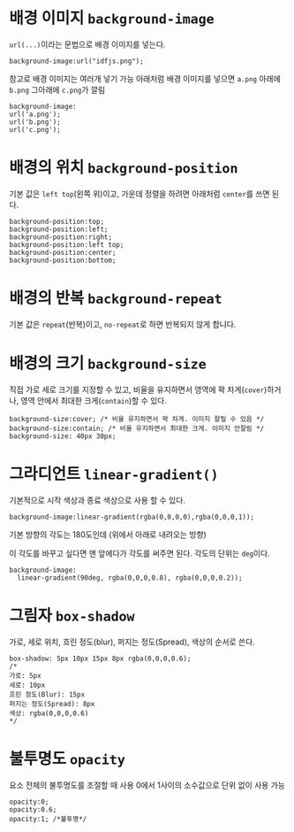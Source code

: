 # 배경 이미지 `background-image`
`url(...)`이라는 문법으로 배경 이미지를 넣는다.
```
background-image:url("idfjs.png");
```
참고로 배경 이미지는 여러개 넣기 가능
아래처럼 배경 이미지를 넣으면 `a.png` 아래에 `b.png` 그아래에 `c.png`가 깔림
```
background-image:
url('a.png');
url('b.png');
url('c.png');
```
# 배경의 위치 `background-position`
기본 값은 `left top`(왼쪽 위)이고, 가운데 정렬을 하려면 아래처럼 `center`를 쓰면 된다.
```
background-position:top;
background-position:left;
background-position:right;
background-position:left top;
background-position:center;
background-position:bottom;
```
# 배경의 반복 `background-repeat`
기본 값은 `repeat`(반복)이고, `no-repeat`로 하면 반복되지 않게 합니다.

# 배경의 크기 `background-size`
직접 가로 세로 크기를 지정할 수 있고, 비율을 유지하면서 영역에 꽉 차게(`cover`)하거나, 영역 안에서 최대한 크게(`contain`)할 수 있다.
```
background-size:cover; /* 비율 유지하면서 꽉 차게. 이미지 잘릴 수 있음 */
background-size:contain; /* 비율 유지하면서 최대한 크게. 이미지 안잘림 */
background-size: 40px 30px;
```

# 그라디언트 `linear-gradient()`
기본적으로 시작 색상과 종료 색상으로 사용 할 수 있다.
```
background-image:linear-gradient(rgba(0,0,0,0),rgba(0,0,0,1));
```
기본 방향의 각도는 180도인데 (위에서 아래로 내려오는 방향)

이 각도를 바꾸고 싶다면 맨 앞에다가 각도를 써주면 된다. 각도의 단위는 `deg`이다.
```
background-image:
  linear-gradient(90deg, rgba(0,0,0,0.8), rgba(0,0,0,0.2));
```
# 그림자 `box-shadow`
가로, 세로 위치, 흐린 정도(blur), 퍼지는 정도(Spread), 색상의 순서로 쓴다.
```
box-shadow: 5px 10px 15px 8px rgba(0,0,0,0.6);
/*
가로: 5px
세로: 10px
흐린 정도(Blur): 15px
퍼지는 정도(Spread): 8px
색상: rgba(0,0,0,0.6)
*/
```
# 불투명도 `opacity`
요소 전체의 불투명도를 조절할 때 사용 0에서 1사이의 소수값으로 단위 없이 사용 가능
```
opacity:0;
opacity:0.6;
opacity:1; /*불투명*/
```




